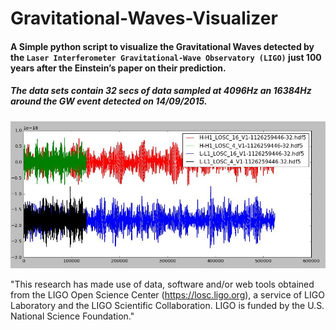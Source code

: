 # Gravitational-Waves-Visualizer
#### A Simple python script to visualize the Gravitational Waves detected by the `Laser Interferometer Gravitational-Wave Observatory (LIGO)` just 100 years after the Einstein’s paper on their prediction. 
##### The data sets contain 32 secs of data sampled at 4096Hz an 16384Hz around the GW event detected on 14/09/2015.

![alt text](https://github.com/aakash049/Gravitational-Waves-Visualizer/blob/master/Capture.jpg "Waves In the Action")

"This research has made use of data, software and/or web tools obtained from the LIGO Open Science Center (https://losc.ligo.org), a service of LIGO Laboratory and the LIGO Scientific Collaboration. LIGO is funded by the U.S. National Science Foundation."